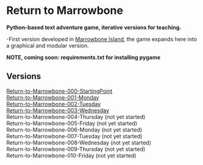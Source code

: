 # Return to Marrowbone

**Python-based text adventure game, iterative versions for teaching.**

-First version developed in [Marrowbone Island](https://github.com/meggatron/marrowbone-island), the game expands here into a graphical and modular version.


**NOTE, coming soon: requirements.txt for installing pygame**

## Versions

[Return-to-Marrowbone-000-StartingPoint](Return-to-Marrowbone-000-StartingPoint)  
[Return-to-Marrowbone-001-Monday](Return-to-Marrowbone-001-Monday)  
[Return-to-Marrowbone-002-Tuesday](Return-to-Marrowbone-002-Tuesday)  
[Return-to-Marrowbone-003-Wednesday](Return-to-Marrowbone-003-Wednesday)  
Return-to-Marrowbone-004-Thursday (not yet started)  
Return-to-Marrowbone-005-Friday (not yet started)  
Return-to-Marrowbone-006-Monday (not yet started)  
Return-to-Marrowbone-007-Tuesday (not yet started)  
Return-to-Marrowbone-008-Wednesday (not yet started)  
Return-to-Marrowbone-009-Thursday (not yet started)  
Return-to-Marrowbone-010-Friday (not yet started)
